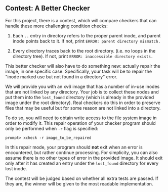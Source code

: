 ## Contest: A Better Checker

For this project, there is a contest, which will compare checkers that can
handle these more challenging condition checks:

1. Each `..` entry in directory refers to the proper parent inode, and parent inode
points back to it. If not, print `ERROR: parent directory mismatch.`

1. Every directory traces back to the root directory. (i.e. no loops in the
directory tree). If not, print `ERROR: inaccessible directory exists.`

This better checker will also have to do something new: actually repair the
image, in one specific case. Specifically, your task will be to repair the
"inode marked use but not found in a directory" error. 

We will provide you with an xv6 image that has a number of in-use inodes that
are not linked by any directory. Your job is to collect these nodes and put
them into the `lost_found` directory (which is already in the provided image
under the root directory). Real checkers do this in order to preserve files
that may be useful but for some reason are not linked into a directory.

To do so, you will need to obtain write access to the file system image in
order to modify it. This repair operation of your checker program should only
be performed when `-r` flag is specified:

```
prompt> xcheck -r image_to_be_repaired
```

In this repair mode, your program should **not** exit when an error is
encountered, but rather continue processing. For simplicity, you can also
assume there is no other types of error in the provided image. It should exit
only after it has created an entry under the `lost_found` directory for every
lost inode. 

The contest will be judged based on whether all extra tests are passed. If
they are, the winner will be given to the most readable implementation.





